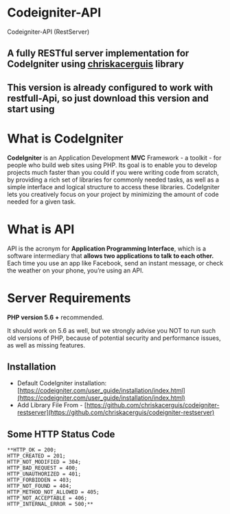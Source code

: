# Codeigniter-API
 Codeigniter-API (RestServer)

## A fully RESTful server implementation for CodeIgniter using [chriskacerguis](https://github.com/chriskacerguis/codeigniter-restserver) library

## This version is already configured to work with restfull-Api, so just download this version and start using

# What is CodeIgniter

**CodeIgniter** is an Application Development **MVC** Framework - a toolkit - for people who build web sites using PHP. Its goal is to enable you to develop projects much faster than you could if you were writing code from scratch, by providing a rich set of libraries for commonly needed tasks, as well as a simple interface and logical structure to access these libraries. CodeIgniter lets you creatively focus on your project by minimizing the amount of code needed for a given task.

# What is API 

API is the acronym for **Application Programming Interface**, which is a software intermediary that **allows two applications to talk to each other.** Each time you use an app like Facebook, send an instant message, or check the weather on your phone, you’re using an API.

# Server Requirements

**PHP version 5.6 +** recommended.

It should work on 5.6 as well, but we strongly advise you NOT to run such old versions of PHP, because of potential security and performance issues, as well as missing features.



## Installation

-   Default CodeIgniter installation:  [https://codeigniter.com/user_guide/installation/index.html](https://codeigniter.com/user_guide/installation/index.html)
- Add Library File From - 
[https://github.com/chriskacerguis/codeigniter-restserver](https://github.com/chriskacerguis/codeigniter-restserver)


## Some HTTP Status Code 

    **HTTP_OK = 200;
    HTTP_CREATED = 201;
    HTTP_NOT_MODIFIED = 304;
    HTTP_BAD_REQUEST = 400;
    HTTP_UNAUTHORIZED = 401;
    HTTP_FORBIDDEN = 403;
    HTTP_NOT_FOUND = 404;
    HTTP_METHOD_NOT_ALLOWED = 405;
    HTTP_NOT_ACCEPTABLE = 406;
    HTTP_INTERNAL_ERROR = 500;**


